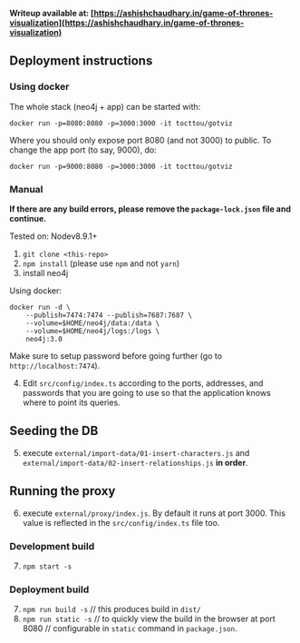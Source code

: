 **Writeup available at: [https://ashishchaudhary.in/game-of-thrones-visualization](https://ashishchaudhary.in/game-of-thrones-visualization)**

## Deployment instructions

### Using docker

The whole stack (neo4j + app) can be started with:

```
docker run -p=8080:8080 -p=3000:3000 -it tocttou/gotviz
```

Where you should only expose port 8080 (and not 3000) to public. To change the app port (to say, 9000), do:

```
docker run -p=9000:8080 -p=3000:3000 -it tocttou/gotviz
```


### Manual

**If there are any build errors, please remove the `package-lock.json` file and continue.**

Tested on: Nodev8.9.1+

1. `git clone <this-repo>`
2. `npm install` (please use `npm` and not `yarn`)
3. install neo4j

Using docker:

```
docker run -d \
    --publish=7474:7474 --publish=7687:7687 \
    --volume=$HOME/neo4j/data:/data \
    --volume=$HOME/neo4j/logs:/logs \
    neo4j:3.0
```

Make sure to setup password before going further (go to `http://localhost:7474`).

4. Edit `src/config/index.ts` according to the ports, addresses, and passwords that you are going to use so that the application knows where to point its queries.

## Seeding the DB

5. execute `external/import-data/01-insert-characters.js` and `external/import-data/02-insert-relationships.js` **in order**.

## Running the proxy

6. execute `external/proxy/index.js`. By default it runs at port 3000. This value is reflected in the `src/config/index.ts` file too.

### Development build

7. `npm start -s`

### Deployment build

7. `npm run build -s` // this produces build in `dist/`
8. `npm run static -s` // to quickly view the build in the browser at port 8080 // configurable in `static` command in `package.json`.
